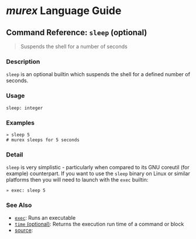 # _murex_ Language Guide

## Command Reference: `sleep` (optional)

> Suspends the shell for a number of seconds

### Description

`sleep` is an optional builtin which suspends the shell for a defined number
of seconds.

### Usage

    sleep: integer

### Examples

    » sleep 5
    # murex sleeps for 5 seconds

### Detail

`sleep` is very simplistic - particularly when compared to its GNU coreutil
(for example) counterpart. If you want to use the `sleep` binary on Linux
or similar platforms then you will need to launch with the `exec` builtin:

    » exec: sleep 5

### See Also

* [`exec`](../commands/exec.md):
  Runs an executable
* [`time` (optional)](../commands/time.md):
  Returns the execution run time of a command or block
* [source](../commands/source.md):
  